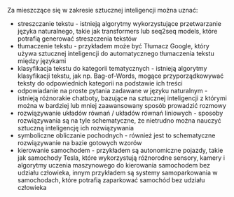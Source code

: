 Za mieszczące się w zakresie sztucznej inteligencji można uznać:
  - streszczanie tekstu  -  istnieją algorytmy wykorzystujące przetwarzanie języka naturalnego, takie jak transformers lub seq2seq models, które potrafią generować streszczenia tekstów
  - tłumaczenie tekstu  -  przykładem może być Tłumacz Google, który używa sztucznej inteligencji do automatycznego tłumaczenia tekstu między językami
  - klasyfikacja tekstu do kategorii tematycznych   -  istnieją algorytmy klasyfikacji tekstu, jak np. Bag-of-Words, mogące przyporządkowywać teksty do odpowiednich kategorii na podstawie ich treści 
  - odpowiadanie na proste pytania zadawane w języku naturalnym  -  istnieją różnorakie chatboty, bazujące na sztucznej inteligencji z którymi można w bardziej lub mniej zaawansowany sposób prowadzić rozmowy
  - rozwiązywanie układów równań / układów równań liniowych  -  sposoby rozwiązywania są na tyle schematyczne, że nietrudno można nauczyć sztuczną inteligencję ich rozwiązywania
  - symboliczne obliczanie pochodnych  -  również jest to schematyczne rozwiązywanie na bazie gotowych wzorów
  - kierowanie samochodem   -  przykładem są autonomiczne pojazdy, takie jak samochody Tesla, które wykorzystują różnorodne sensory, kamery i algorytmy uczenia maszynowego do kierowania samochodem bez udziału człowieka, innym przykładem są systemy samoparkowania w samochodach, które potrafią zaparkować samochód bez udziału człowieka
